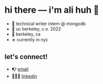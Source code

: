 
hi there — i'm ali huh 🤠
========================
- 🌱 technical writer intern @ mongodb
- 🧸 uc berkeley, c.o. 2022
- 📍 berkeley, ca
- ✈️ currently in nyc

let's connect! 
--------------
- 📭 [email](ali.j.huh@berkeley.edu)
- 👩🏻‍💻 [linkedin](https://www.linkedin.com/in/alison-huh/)
